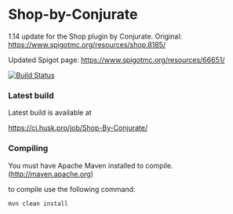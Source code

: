 # Shop-by-Conjurate
1.14 update for the Shop plugin by Conjurate. Original: https://www.spigotmc.org/resources/shop.8185/

Updated Spigot page: https://www.spigotmc.org/resources/66651/

[![Build Status](https://travis-ci.com/Huskehhh/Shop-by-Conjurate.svg?branch=master)](https://travis-ci.com/Huskehhh/Shop-by-Conjurate)

### Latest build
Latest build is available at

https://ci.husk.pro/job/Shop-By-Conjurate/

### Compiling
You must have Apache Maven installed to compile. (http://maven.apache.org)

to compile use the following command:

```mvn clean install```
